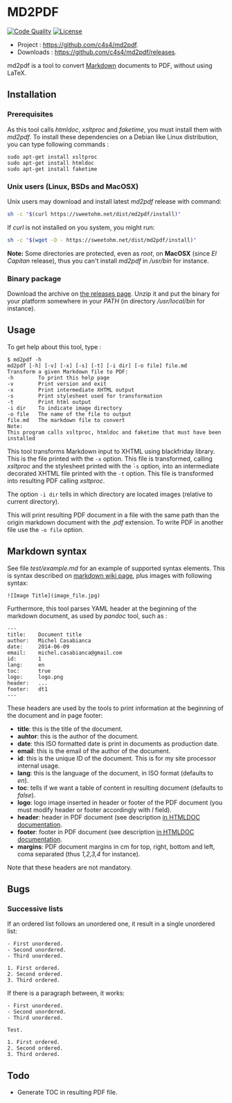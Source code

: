 # MD2PDF

<!--
[![Build Status](https://travis-ci.org/c4s4/md2pdf.svg?branch=master)](https://travis-ci.org/c4s4/md2pdf)
-->
[![Code Quality](https://goreportcard.com/badge/github.com/c4s4/md2pdf)](https://goreportcard.com/report/github.com/c4s4/md2pdf)
[![License](https://img.shields.io/badge/License-Apache%202.0-blue.svg)](https://opensource.org/licenses/Apache-2.0)
<!--
[![Coverage Report](https://coveralls.io/repos/github/c4s4/md2pdf/badge.svg?branch=master)](https://coveralls.io/github/c4s4/md2pdf?branch=master)
-->

- Project :   <https://github.com/c4s4/md2pdf>.
- Downloads : <https://github.com/c4s4/md2pdf/releases>.

md2pdf is a tool to convert [Markdown](https://en.wikipedia.org/wiki/Markdown)
documents to PDF, without using LaTeX.

## Installation

### Prerequisites

As this tool calls *htmldoc*, *xsltproc* and *faketime*, you must install them
with *md2pdf*. To install these dependencies on a Debian like Linux
distribution, you can type following commands :

	sudo apt-get install xsltproc
	sudo apt-get install htmldoc
    sudo apt-get install faketime

### Unix users (Linux, BSDs and MacOSX)

Unix users may download and install latest *md2pdf* release with command:

```bash
sh -c "$(curl https://sweetohm.net/dist/md2pdf/install)"
```

If *curl* is not installed on you system, you might run:

```bash
sh -c "$(wget -O - https://sweetohm.net/dist/md2pdf/install)"
```

**Note:** Some directories are protected, even as *root*, on **MacOSX** (since *El Capitan* release), thus you can't install *md2pdf* in */usr/bin* for instance.

### Binary package

Download the archive on
[the releases page](https://github.com/c4s4/md2pdf/releases). Unzip it and
put the binary for your platform somewhere in your *PATH* (in directory
*/usr/local/bin* for instance).

## Usage

To get help about this tool, type :

    $ md2pdf -h
    md2pdf [-h] [-v] [-x] [-s] [-t] [-i dir] [-o file] file.md
    Transform a given Markdown file to PDF:
    -h        To print this help page
    -v        Print version and exit
    -x        Print intermediate XHTML output
    -s        Print stylesheet used for transformation
    -t        Print html output
    -i dir    To indicate image directory
    -o file   The name of the file to output
    file.md   The markdown file to convert
    Note:
    This program calls xsltproc, htmldoc and faketime that must have been installed

This tool transforms Markdown input to XHTML using blackfriday library. This
is the file printed with the `-x` option. This file is transformed, calling
*xsltproc* and the stylesheet printed with the ̀`-s` option, into an intermediate
decorated XHTML file printed with the `-t` option. This file is transformed into
resulting PDF calling *xsltproc*.

The option `-i dir` tells in which directory are located images (relative to
current directory).

This will print resulting PDF document in a file with the same path than the
origin markdown document with the *.pdf* extension. To write PDF in another file
use the `-o file` option.

## Markdown syntax

See file *test/example.md* for an example of supported syntax elements. This is
syntax described on [markdown wiki page](http://en.wikipedia.org/wiki/Markdown),
plus images with following syntax:

    ![Image Title](image_file.jpg)

Furthermore, this tool parses YAML header at the beginning of the markdown
document, as used by *pandoc* tool, such as :

    ---
    title:    Document title
    author:   Michel Casabianca
    date:     2014-06-09
    email:    michel.casabianca@gmail.com
    id:       1
	lang:     en
	toc:      true
    logo:     logo.png
    header:   ...
    footer:   dt1
    ---

These headers are used by the tools to print information at the beginning of
the document and in page footer:

- **title**: this is the title of the document.
- **auhtor**: this is the author of the document.
- **date**: this ISO formatted date is print in documents as production date.
- **email**: this is the email of the author of the document.
- **id**: this is the unique ID of the document. This is for my site processor
  internal usage.
- **lang**: this is the language of the document, in ISO format (defaults to
  *en*).
- **toc**: tells if we want a table of content in resulting document (defaults
  to *false*).
- **logo**: logo image inserted in header or footer of the PDF document (you must modify header or footer accordingly with *l* field).
- **header**: header in PDF document (see description [in HTMLDOC documentation](https://www.msweet.org/htmldoc/htmldoc.html#footer).
- **footer**: footer in PDF document (see description [in HTMLDOC documentation](https://www.msweet.org/htmldoc/htmldoc.html#footer).
- **margins**: PDF document margins in cm for top, right, bottom and left, coma separated (thus *1,2,3,4* for instance).

Note that these headers are not mandatory.

## Bugs

### Successive lists

If an ordered list follows an unordered one, it result in a single unordered
list:

    - First unordered.
    - Second unordered.
    - Third unordered.

    1. First ordered.
    2. Second ordered.
    3. Third ordered.

If there is a paragraph between, it works:

    - First unordered.
    - Second unordered.
    - Third unordered.

    Test.

    1. First ordered.
    2. Second ordered.
    3. Third ordered.

## Todo

- Generate TOC in resulting PDF file.
